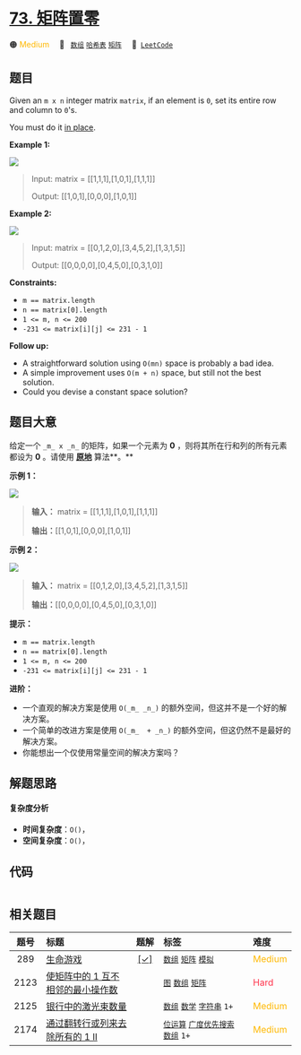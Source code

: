 # [73. 矩阵置零](https://leetcode.com/problems/set-matrix-zeroes)

🟠 <font color=#ffb800>Medium</font>&emsp; 🔖&ensp; [`数组`](/leetcode/outline/tag/array.md) [`哈希表`](/leetcode/outline/tag/hash-table.md) [`矩阵`](/leetcode/outline/tag/matrix.md)&emsp; 🔗&ensp;[`LeetCode`](https://leetcode.com/problems/set-matrix-zeroes)


## 题目

Given an `m x n` integer matrix `matrix`, if an element is `0`, set its entire
row and column to `0`'s.

You must do it [in place](https://en.wikipedia.org/wiki/In-place_algorithm).



**Example 1:**

![](https://assets.leetcode.com/uploads/2020/08/17/mat1.jpg)

> Input: matrix = [[1,1,1],[1,0,1],[1,1,1]]
> 
> Output: [[1,0,1],[0,0,0],[1,0,1]]

**Example 2:**

![](https://assets.leetcode.com/uploads/2020/08/17/mat2.jpg)

> Input: matrix = [[0,1,2,0],[3,4,5,2],[1,3,1,5]]
> 
> Output: [[0,0,0,0],[0,4,5,0],[0,3,1,0]]

**Constraints:**

  * `m == matrix.length`
  * `n == matrix[0].length`
  * `1 <= m, n <= 200`
  * `-231 <= matrix[i][j] <= 231 - 1`



**Follow up:**

  * A straightforward solution using `O(mn)` space is probably a bad idea.
  * A simple improvement uses `O(m + n)` space, but still not the best solution.
  * Could you devise a constant space solution?


## 题目大意

给定一个 `_m_ x _n_` 的矩阵，如果一个元素为 **0** ，则将其所在行和列的所有元素都设为 **0** 。请使用
**[原地](http://baike.baidu.com/item/%E5%8E%9F%E5%9C%B0%E7%AE%97%E6%B3%95)**
算法**。**



**示例 1：**

![](https://assets.leetcode.com/uploads/2020/08/17/mat1.jpg)

> 
> 
> 
> 
> 
> **输入：** matrix = [[1,1,1],[1,0,1],[1,1,1]]
> 
> **输出：**[[1,0,1],[0,0,0],[1,0,1]]
> 
> 

**示例 2：**

![](https://assets.leetcode.com/uploads/2020/08/17/mat2.jpg)

> 
> 
> 
> 
> 
> **输入：** matrix = [[0,1,2,0],[3,4,5,2],[1,3,1,5]]
> 
> **输出：**[[0,0,0,0],[0,4,5,0],[0,3,1,0]]
> 
> 



**提示：**

  * `m == matrix.length`
  * `n == matrix[0].length`
  * `1 <= m, n <= 200`
  * `-231 <= matrix[i][j] <= 231 - 1`



**进阶：**

  * 一个直观的解决方案是使用  `O(_m_ _n_)` 的额外空间，但这并不是一个好的解决方案。
  * 一个简单的改进方案是使用 `O(_m_  + _n_)` 的额外空间，但这仍然不是最好的解决方案。
  * 你能想出一个仅使用常量空间的解决方案吗？


## 解题思路

#### 复杂度分析

- **时间复杂度**：`O()`，
- **空间复杂度**：`O()`，

## 代码

```javascript

```

## 相关题目

| 题号 | 标题 | 题解 | 标签 | 难度 |
| :------: | :------ | :------: | :------ | :------ |
| 289 | [生命游戏](https://leetcode.com/problems/game-of-life) | [[✓]](https://2xiao.github.io/leetcode-js/leetcode/problem/0289) |  [`数组`](/leetcode/outline/tag/array.md) [`矩阵`](/leetcode/outline/tag/matrix.md) [`模拟`](/leetcode/outline/tag/simulation.md) | <font color=#ffb800>Medium</font> |
| 2123 | [使矩阵中的 1 互不相邻的最小操作数](https://leetcode.com/problems/minimum-operations-to-remove-adjacent-ones-in-matrix) |  |  [`图`](/leetcode/outline/tag/graph.md) [`数组`](/leetcode/outline/tag/array.md) [`矩阵`](/leetcode/outline/tag/matrix.md) | <font color=#ff334b>Hard</font> |
| 2125 | [银行中的激光束数量](https://leetcode.com/problems/number-of-laser-beams-in-a-bank) |  |  [`数组`](/leetcode/outline/tag/array.md) [`数学`](/leetcode/outline/tag/math.md) [`字符串`](/leetcode/outline/tag/string.md) `1+` | <font color=#ffb800>Medium</font> |
| 2174 | [通过翻转行或列来去除所有的 1 II](https://leetcode.com/problems/remove-all-ones-with-row-and-column-flips-ii) |  |  [`位运算`](/leetcode/outline/tag/bit-manipulation.md) [`广度优先搜索`](/leetcode/outline/tag/breadth-first-search.md) [`数组`](/leetcode/outline/tag/array.md) `1+` | <font color=#ffb800>Medium</font> |

<style>
.blue {
    background-color: #096dd9;
    padding: 0.25rem 0.5rem;
    margin: 0;
    font-size: 0.85em;
    border-radius: 3px;
    color: white;
    font-weight: 500;
}
table th:first-of-type { width: 10%; }
table th:nth-of-type(2) { width: 35%; }
table th:nth-of-type(3) { width: 10%; }
table th:nth-of-type(4) { width: 35%; }
table th:nth-of-type(5) { width: 10%; }
</style>

